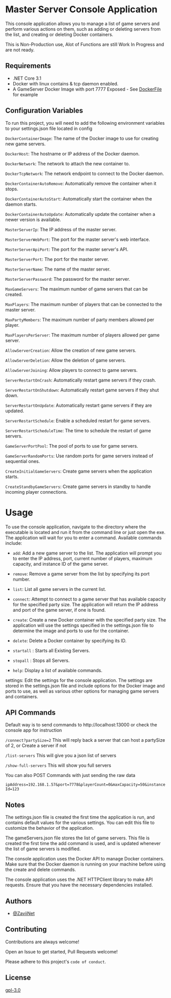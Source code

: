 
# Master Server Console Application

This console application allows you to manage a list of game servers and perform various actions on them, such as adding or deleting servers from the list, and creating or deleting Docker containers.

This is Non-Production use, Alot of Functions are still Work In Progress and are not ready.


## Requirements

- .NET Core 3.1
- Docker with linux contains & tcp daemon enabled.
- A GameServer Docker Image with port 7777 Exposed - See [DockerFile](https://github.com/ZaviiNet-Studios/MasterServer-Console/blob/master/Dockerfile) for example
## Configuration Variables

To run this project, you will need to add the following environment variables to your settings.json file located in config

`DockerContainerImage`: The name of the Docker image to use for creating new game servers.

`DockerHost`: The hostname or IP address of the Docker daemon.

`DockerNetwork`: The network to attach the new container to.

`DockerTcpNetwork`: The network endpoint to connect to the Docker daemon.

`DockerContainerAutoRemove`: Automatically remove the container when it stops.

`DockerContainerAutoStart`: Automatically start the container when the daemon starts.

`DockerContainerAutoUpdate`: Automatically update the container when a newer version is available.

`MasterServerIp`: The IP address of the master server.

`MasterServerWebPort`: The port for the master server's web interface.

`MasterServerApiPort`: The port for the master server's API.

`MasterServerPort`: The port for the master server.

`MasterServerName`: The name of the master server.

`MasterServerPassword`: The password for the master server.

`MaxGameServers`: The maximum number of game servers that can be created.

`MaxPlayers`: The maximum number of players that can be connected to the master server.

`MaxPartyMembers`: The maximum number of party members allowed per player.

`MaxPlayersPerServer`: The maximum number of players allowed per game server.

`AllowServerCreation`: Allow the creation of new game servers.

`AllowServerDeletion`: Allow the deletion of game servers.

`AllowServerJoining`: Allow players to connect to game servers.

`ServerRestartOnCrash`: Automatically restart game servers if they crash.

`ServerRestartOnShutdown`: Automatically restart game servers if they shut down.

`ServerRestartOnUpdate`: Automatically restart game servers if they are updated.

`ServerRestartSchedule`: Enable a scheduled restart for game servers.

`ServerRestartScheduleTime`: The time to schedule the restart of game servers.

`GameServerPortPool`: The pool of ports to use for game servers.

`GameServerRandomPorts`: Use random ports for game servers instead of sequential ones.

`CreateInitialGameServers`: Create game servers when the application starts.

`CreateStandbyGameServers`: Create game servers in standby to handle incoming player connections.
# Usage

To use the console application, navigate to the directory where the executable is located and run it from the command line or just open the exe. The application will wait for you to enter a command. Available commands include:


- `add`: Add a new game server to the list. The application will prompt you to enter the IP address, port, current number of players, maximum capacity, and instance ID of the game server.

- `remove`: Remove a game server from the list by specifying its port number.

- `list`: List all game servers in the current list.

- `connect`: Attempt to connect to a game server that has available capacity for the specified party size. The application will return the IP address and port of the game server, if one is found.

- `create`: Create a new Docker container with the specified party size. The application will use the settings specified in the settings.json file to determine the image and ports to use for the container.

- `delete`: Delete a Docker container by specifying its ID.

- `startall` : Starts all Existing Servers.

- `stopall` : Stops all Servers.

- `help`: Display a list of available commands.

settings: Edit the settings for the console application. The settings are stored in the settings.json file and include options for the Docker image and ports to use, as well as various other options for managing game servers and containers.
## API Commands

Default way is to send commands to http://localhost:13000 or check the console app for instruction

`/connect?partySize=2` This will reply back a server that can host a partySize of 2, or Create a server if not

`/list-servers` This will give you a json list of servers

`/show-full-servers` This will show you full servers

You can also POST Commands with just sending the raw data

`ipAddress=192.168.1.57&port=7778&playerCount=0&maxCapacity=50&instanceId=123`



## Notes

The settings.json file is created the first time the application is run, and contains default values for the various settings. You can edit this file to customize the behavior of the application.

The gameServers.json file stores the list of game servers. This file is created the first time the add command is used, and is updated whenever the list of game servers is modified.

The console application uses the Docker API to manage Docker containers. Make sure that the Docker daemon is running on your machine before using the create and delete commands.

The console application uses the .NET HTTPClient library to make API requests. Ensure that you have the necessary dependencies installed.

## Authors

- [@ZaviiNet](https://github.com/ZaviiNet)




## Contributing

Contributions are always welcome!

Open an Issue to get started, Pull Requests welcome!

Please adhere to this project's `code of conduct`.



## License

[gpl-3.0](https://choosealicense.com/licenses/gpl-3.0/)

